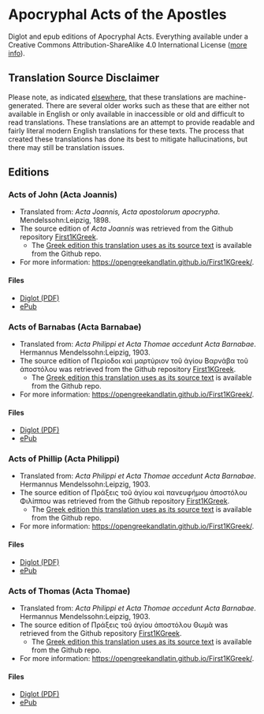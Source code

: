 # Apocryphal Acts of the Apostles

Diglot and epub editions of Apocryphal Acts. Everything available under a Creative Commons Attribution-ShareAlike 4.0 International License ([more info](https://creativecommons.org/licenses/by-sa/4.0/)).

## Translation Source Disclaimer

Please note, as indicated [elsewhere](https://github.com/AppianWayPress), that these translations are machine-generated. There are several older works such as these that are either not available in English or only available in inaccessible or old and difficult to read translations. These translations are an attempt to provide readable and fairly literal modern English translations for these texts. The process that created these translations has done its best to mitigate hallucinations, but there may still be translation issues.

## Editions

### Acts of John (Acta Joannis)

* Translated from: _Acta Joannis, Acta apostolorum apocrypha_. Mendelssohn:Leipzig, 1898.
* The source edition of _Acta Joannis_ was retrieved from the Github repository [First1KGreek](https://github.com/OpenGreekAndLatin/First1KGreek).
  * The [Greek edition this translation uses as its source text](https://github.com/OpenGreekAndLatin/First1KGreek/tree/master/data/tlg0317/tlg001/tlg0317.tlg001.1st1K-grc1.xml) is available from the Github repo.
* For more information: https://opengreekandlatin.github.io/First1KGreek/. 

#### Files

* [Diglot (PDF)](diglot/diglot-ActaJoannis.pdf)
* [ePub](epub/epub-ActaJoannis.epub)

### Acts of Barnabas (Acta Barnabae)

* Translated from: _Acta Philippi et Acta Thomae accedunt Acta Barnabae_. Hermannus Mendelssohn:Leipzig, 1903.
* The source edition of Περίοδοι καὶ μαρτύριον τοῦ ἁγίου Βαρνάβα τοῦ ἀποστόλου was retrieved from the Github repository [First1KGreek](https://github.com/OpenGreekAndLatin/First1KGreek). 
  * The [Greek edition this translation uses as its source text](https://github.com/OpenGreekAndLatin/First1KGreek/tree/master/data/tlg2949/tlg001/tlg2949.tlg001.1st1K-grc1.xml) is available from the Github repo.
* For more information: https://opengreekandlatin.github.io/First1KGreek/. 

#### Files

* [Diglot (PDF)](diglot/diglot-ActaBarnabae.pdf)
* [ePub](epub/epub-ActaBarnabae.epub)

### Acts of Phillip (Acta Philippi)

* Translated from: _Acta Philippi et Acta Thomae accedunt Acta Barnabae_. Hermannus Mendelssohn:Leipzig, 1903.
* The source edition of Πράξεις τοῦ ἁγίου καὶ πανευφήμου ἀποστόλου Φιλίππου was retrieved from the Github repository [First1KGreek](https://github.com/OpenGreekAndLatin/First1KGreek).
  * The [Greek edition this translation uses as its source text](https://github.com/OpenGreekAndLatin/First1KGreek/tree/master/data/urn/cts/urn.cts.greekLit.tlg2948.tlg001.1st1K-grc1.xml) is available from the Github repo.
* For more information: https://opengreekandlatin.github.io/First1KGreek/. 


#### Files

* [Diglot (PDF)](diglot/diglot-ActaPhilippi.pdf)
* [ePub](epub/epub-ActaPhilippi.epub)

### Acts of Thomas (Acta Thomae)

* Translated from: _Acta Philippi et Acta Thomae accedunt Acta Barnabae_. Hermannus Mendelssohn:Leipzig, 1903.
* The source edition of Πράξεις τοῦ ἁγίου ἀποστόλου Θωμᾶ was retrieved from the Github repository [First1KGreek](https://github.com/OpenGreekAndLatin/First1KGreek). 
  * The [Greek edition this translation uses as its source text](https://github.com/OpenGreekAndLatin/First1KGreek/tree/master/data/urn/cts/urn.cts.greekLit.tlg2038.tlg001.1st1K-grc1.xml) is available from the Github repo.
* For more information: https://opengreekandlatin.github.io/First1KGreek/. 

#### Files 

* [Diglot (PDF)](diglot/diglot-ActaThomae.pdf)
* [ePub](epub/epub-ActaTomae.epub)
